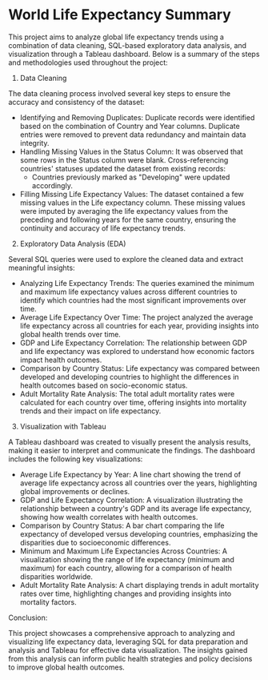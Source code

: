 # World Life Expectancy Summary

This project aims to analyze global life expectancy trends using a combination of data cleaning, SQL-based exploratory data analysis, and visualization through a Tableau dashboard. Below is a summary of the steps and methodologies used throughout the project:

1. Data Cleaning

The data cleaning process involved several key steps to ensure the accuracy and consistency of the dataset:
- Identifying and Removing Duplicates: Duplicate records were identified based on the combination of Country and Year columns.    Duplicate entries were removed to prevent data redundancy and maintain data integrity.
- Handling Missing Values in the Status Column: It was observed that some rows in the Status column were blank. Cross-referencing countries' statuses updated the dataset from existing records:
    - Countries previously marked as "Developing" were updated accordingly.
- Filling Missing Life Expectancy Values: The dataset contained a few missing values in the Life expectancy column.
  These missing values were imputed by averaging the life expectancy values from the preceding and following years for the same   country, ensuring the continuity and accuracy of life expectancy trends.
  
2. Exploratory Data Analysis (EDA)

Several SQL queries were used to explore the cleaned data and extract meaningful insights:
- Analyzing Life Expectancy Trends: The queries examined the minimum and maximum life expectancy values across different          countries to identify which countries had the most significant improvements over time.
- Average Life Expectancy Over Time: The project analyzed the average life expectancy across all countries for each year,         providing insights into global health trends over time.
- GDP and Life Expectancy Correlation: The relationship between GDP and life expectancy was explored to understand how economic   factors impact health outcomes.
- Comparison by Country Status: Life expectancy was compared between developed and developing countries to highlight the          differences in health outcomes based on socio-economic status.
- Adult Mortality Rate Analysis: The total adult mortality rates were calculated for each country over time, offering insights    into mortality trends and their impact on life expectancy.
  
3. Visualization with Tableau

A Tableau dashboard was created to visually present the analysis results, making it easier to interpret and communicate the findings. The dashboard includes the following key visualizations:
- Average Life Expectancy by Year: A line chart showing the trend of average life expectancy across all countries over the        years, highlighting global improvements or declines.
- GDP and Life Expectancy Correlation: A visualization illustrating the relationship between a country's GDP and its average      life expectancy, showing how wealth correlates with health outcomes.
- Comparison by Country Status: A bar chart comparing the life expectancy of developed versus developing countries, emphasizing   the disparities due to socioeconomic differences.
- Minimum and Maximum Life Expectancies Across Countries: A visualization showing the range of life expectancy (minimum and       maximum) for each country, allowing for a comparison of health disparities worldwide.
- Adult Mortality Rate Analysis: A chart displaying trends in adult mortality rates over time, highlighting changes and           providing insights into mortality factors.

Conclusion: 

This project showcases a comprehensive approach to analyzing and visualizing life expectancy data, leveraging SQL for data preparation and analysis and Tableau for effective data visualization. The insights gained from this analysis can inform public health strategies and policy decisions to improve global health outcomes.
